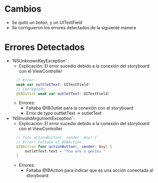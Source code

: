 # Cambios

* Se quitó un boton, y un UITextField
* Se corriguieron los errores detectados de la siguiente manera

# Errores Detectados

* 'NSUnknownKeyException' :
  * Explicación: El error sucedio debido a la conexión del storyboard con el ViewController
  ```swift
    // Error:
    weak var outtletText: UITextField!
    // Correguido:
    @IBOutlet weak var outletText: UITextField!
  ```
  * Errores:
    * Faltaba @IBOutlet para la conexión con el storyboard
    * Error de typo outtletText -> outletText
* 'NSInvalidArgumentException' :
  * Explicación: El error sucedio debido a la conexión del storyboard con el ViewController
  ```swift
    // func actionButton(_ sender: Any) {
    // Error: Faltaba el @IBAction
    @IBAction func actionButton(_ sender: Any) {
        outletText.text = "You are a genius "
    }
  ```
  * Errores:
    * Faltaba @IBAction para indicar que es una acción conectada al storyboard
